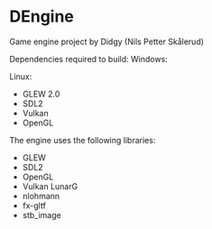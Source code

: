 # DEngine

Game engine project by Didgy (Nils Petter Skålerud)

Dependencies required to build:
Windows:

Linux:
* GLEW 2.0
* SDL2
* Vulkan
* OpenGL


The engine uses the following libraries:
* GLEW
* SDL2
* OpenGL
* Vulkan LunarG
* nlohmann
* fx-gltf
* stb_image